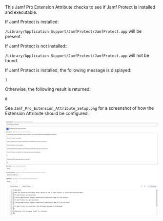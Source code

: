 This Jamf Pro Extension Attribute checks to see if Jamf Protect is installed and executable. 

If Jamf Protect is installed:

`/Library/Application Support/JamfProtect/JamfProtect.app` will be present.


If Jamf Protect is not installed::

`/Library/Application Support/JamfProtect/JamfProtect.app` will not be found.

If Jamf Protect is installed, the following message is displayed:

`1`

Otherwise, the following result is returned:

`0`

See `Jamf_Pro_Extension_Attribute_Setup.png` for a screenshot of how the Extension Attribute should be configured.

![Jamf_Pro_Extension_Attribute_Setup.png](Jamf_Pro_Extension_Attribute_Setup.png)
